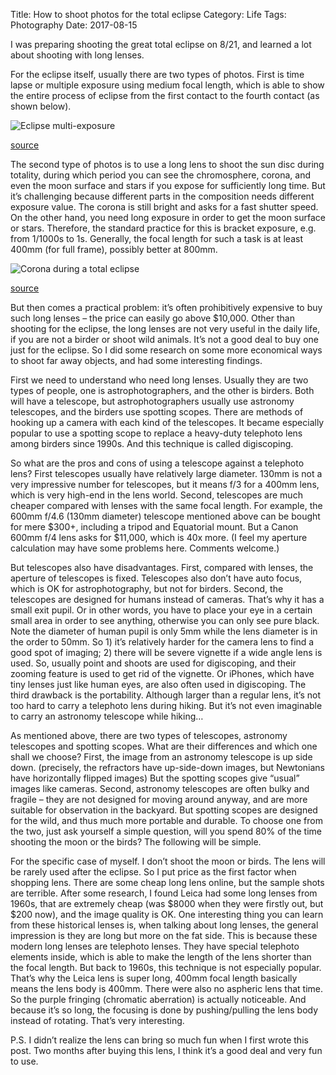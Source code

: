Title: How to shoot photos for the total eclipse
Category: Life
Tags: Photography
Date: 2017-08-15

I was preparing shooting the great total eclipse on 8/21, and learned a lot about shooting with long lenses.

For the eclipse itself, usually there are two types of photos.
First is time lapse or multiple exposure using medium focal length, which is able to show the entire process of eclipse from the first contact to the fourth contact (as shown below).

![Eclipse multi-exposure]( http://www.math.nus.edu.sg/aslaksen/gem-projects/hm/0304-1-08-eclipse/Observations%20of%20a%20Solar%20Eclipse_files/image029.jpg)

[source]( http://www.math.nus.edu.sg/aslaksen/gem-projects/hm/0304-1-08-eclipse/Observations%20of%20a%20Solar%20Eclipse.htm)

The second type of photos is to use a long lens to shoot the sun disc during totality, during which period you can see the chromosphere, corona, and even the moon surface and stars if you expose for sufficiently long time.
But it’s challenging because different parts in the composition needs different exposure value. 
The corona is still bright and asks for a fast shutter speed.
On the other hand, you need long exposure in order to get the moon surface or stars.
Therefore, the standard practice for this is bracket exposure, e.g. from 1/1000s to 1s. 
Generally, the focal length for such a task is at least 400mm (for full frame), possibly better at 800mm.

![Corona during a total eclipse]( http://www.math.nus.edu.sg/aslaksen/gem-projects/hm/0304-1-08-eclipse/Observations%20of%20a%20Solar%20Eclipse_files/image027.jpg)

[source]( http://www.math.nus.edu.sg/aslaksen/gem-projects/hm/0304-1-08-eclipse/Observations%20of%20a%20Solar%20Eclipse.htm)

But then comes a practical problem: it’s often prohibitively expensive to buy such long lenses – the price can easily go above $10,000. 
Other than shooting for the eclipse, the long lenses are not very useful in the daily life, if you are not a birder or shoot wild animals. 
It’s not a good deal to buy one just for the eclipse.
So I did some research on some more economical ways to shoot far away objects, and had some interesting findings.

First we need to understand who need long lenses.
Usually they are two types of people, one is astrophotographers, and the other is birders.
Both will have a telescope, but astrophotographers usually use astronomy telescopes, and the birders use spotting scopes.
There are methods of hooking up a camera with each kind of the telescopes.
It became especially popular to use a spotting scope to replace a heavy-duty telephoto lens among birders since 1990s.
And this technique is called digiscoping.

So what are the pros and cons of using a telescope against a telephoto lens?
First telescopes usually have relatively large diameter.
130mm is not a very impressive number for telescopes, but it means f/3 for a 400mm lens, which is very high-end in the lens world.
Second, telescopes are much cheaper compared with lenses with the same focal length.
For example, the 600mm f/4.6 (130mm diameter) telescope mentioned above can be bought for mere $300+, including a tripod and Equatorial mount.
But a Canon 600mm f/4 lens asks for $11,000, which is 40x more.
(I feel my aperture calculation may have some problems here. Comments welcome.)

But telescopes also have disadvantages.
First, compared with lenses, the aperture of telescopes is fixed.
Telescopes also don’t have auto focus, which is OK for astrophotography, but not for birders. 
Second, the telescopes are designed for humans instead of cameras.
That’s why it has a small exit pupil.
Or in other words, you have to place your eye in a certain small area in order to see anything, otherwise you can only see pure black.
Note the diameter of human pupil is only 5mm while the lens diameter is in the order to 50mm. 
So 1) it’s relatively harder for the camera lens to find a good spot of imaging;
2) there will be severe vignette if a wide angle lens is used.
So, usually point and shoots are used for digiscoping, and their zooming feature is used to get rid of the vignette.
Or iPhones, which have tiny lenses just like human eyes, are also often used in digiscoping.
The third drawback is the portability. 
Although larger than a regular lens, it’s not too hard to carry a telephoto lens during hiking. 
But it’s not even imaginable to carry an astronomy telescope while hiking…

As mentioned above, there are two types of telescopes, astronomy telescopes and spotting scopes. 
What are their differences and which one shall we choose?
First, the image from an astronomy telescope is up side down. (precisely, the refractors have up-side-down images, but Newtonians have horizontally flipped images)
But the spotting scopes give “usual” images like cameras. 
Second, astronomy telescopes are often bulky and fragile – they are not designed for moving around anyway, and are more suitable for observation in the backyard.
But spotting scopes are designed for the wild, and thus much more portable and durable. 
To choose one from the two, just ask yourself a simple question,  will you spend 80% of the time shooting the moon or the birds?
The following will be simple.

For the specific case of myself.
I don’t shoot the moon or birds.
The lens will be rarely used after the eclipse.
So I put price as the first factor when shopping lens.
There are some cheap long lens online, but the sample shots are terrible.
After some research, I found Leica had some long lenses from 1960s, that are extremely cheap (was $8000 when they were firstly out, but $200 now), and the image quality is OK.
One interesting thing you can learn from these historical lenses is, when talking about long lenses, the general impression is they are long but more on the fat side.
This is because these modern long lenses are telephoto lenses.
They have special telephoto elements inside, which is able to make the length of the lens shorter than the focal length.
But back to 1960s, this technique is not especially popular.
That’s why the Leica lens is super long, 400mm focal length basically means the lens body is 400mm.
There were also no aspheric lens that time. 
So the purple fringing (chromatic aberration) is actually noticeable. 
And because it’s so long, the focusing is done by pushing/pulling the lens body instead of rotating. 
That’s very interesting.

P.S. I didn’t realize the lens can bring so much fun when I first wrote this post.
Two months after buying this lens, I think it’s a good deal and very fun to use.
